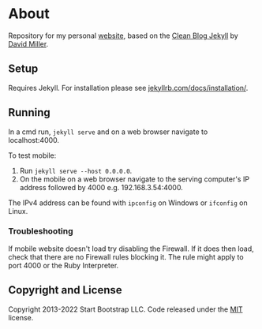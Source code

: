 # About

Repository  for my personal [website](https://liorsinai.github.io), based on the [Clean Blog Jekyll](https://startbootstrap.com/themes/clean-blog-jekyll/)  by [David Miller](http://davidmiller.io/). 

## Setup

Requires Jekyll. For installation please see [jekyllrb.com/docs/installation/](https://jekyllrb.com/docs/installation/).

## Running

In a cmd run, `jekyll serve` and on a web browser navigate to localhost:4000.

To test mobile:
1. Run `jekyll serve --host 0.0.0.0`.
2. On the mobile on a web browser navigate to the serving computer's IP address followed by 4000 e.g. 192.168.3.54:4000.

The IPv4 address can be found with `ipconfig` on Windows or `ifconfig` on Linux.

### Troubleshooting

If mobile website doesn't load try disabling the Firewall. If it does then load, check that there are no Firewall rules blocking it. The rule might apply to port 4000 or the Ruby Interpreter.

## Copyright and License

Copyright 2013-2022 Start Bootstrap LLC. Code released under the [MIT](https://github.com/StartBootstrap/startbootstrap-clean-blog-jekyll/blob/gh-pages/LICENSE) license.
